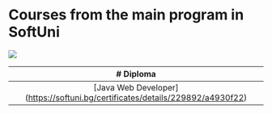 # Courses from the main program in SoftUni 
![](https://camo.githubusercontent.com/f4d656e83a0109753c45f4dc4e73e6a00d5cf3de56d93db2571dfb015fddf546/68747470733a2f2f736f6674756e692e62672f636f6e74656e742f696d616765732f7376672d6c6f676f732f736f6674776172652d756e69766572736974792d6c6f676f2e7376673f73616e6974697a653d74727565)

| # Diploma  |
| :---: |
| [Java Web Developer] (https://softuni.bg/certificates/details/229892/a4930f22) |

